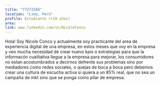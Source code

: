 ```yaml
---
title: "77272268"
location: "Lima, Perú"
profile: Estudiante (+18 años)
area: 
link: www.linkedin.com/in/NicoleConco
---
```


Hola! Soy Nicole Conco y actualmente soy practicante del area de experiencia digital de una empresa, en estos meses que voy en la empresa y veo mucha necesidad de crear nuevo kpis o estrategias para que la informacón cualitativa llegue a la empresa para mejorar, los consumidores no estan acostumbrados a decirnos defrente sus problemas sino por mediadores  como redes sociales, o quejas de boca a boca pero debemos crear una cultura de escucha activa si quiera a un 85% real, que no sea un campaña de mkt sino que se ponga como pilar de empresa.